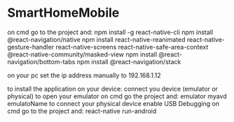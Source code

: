 # SmartHomeMobile

on cmd go to the project and:
  npm install -g react-native-cli
  npm install @react-navigation/native
  npm install react-native-reanimated react-native-gesture-handler react-native-screens react-native-safe-area-context @react-native-community/masked-view
  npm install @react-navigation/bottom-tabs
  npm install @react-navigation/stack

on your pc set the ip address manually to 192.168.1.12

to install the application on your device:
  connect you device (emulator or physical)
    to open your emulator on cmd go the project and:
      emulator myavd emulatoName
    to connect your physical device
      enable USB Debugging
  on cmd go to the project and:
    react-native run-android
